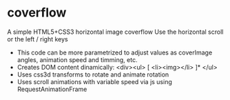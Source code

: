 coverflow
=========

A simple HTML5+CSS3 horizontal image coverflow
Use the horizontal scroll or the left / right keys

* This code can be more parametrized to adjust values as coverImage angles, animation speed and timming, etc.
* Creates DOM content dinamically: \<div\>\<ul\> [ \<li\>\<img\>\</li\> ]* \</ul\>
* Uses css3d transforms to rotate and animate rotation
* Uses scroll animations with variable speed via js using RequestAnimationFrame
